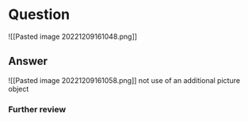 # Question
![[Pasted image 20221209161048.png]]
## Answer
![[Pasted image 20221209161058.png]]
not use of an additional picture object
### Further review
